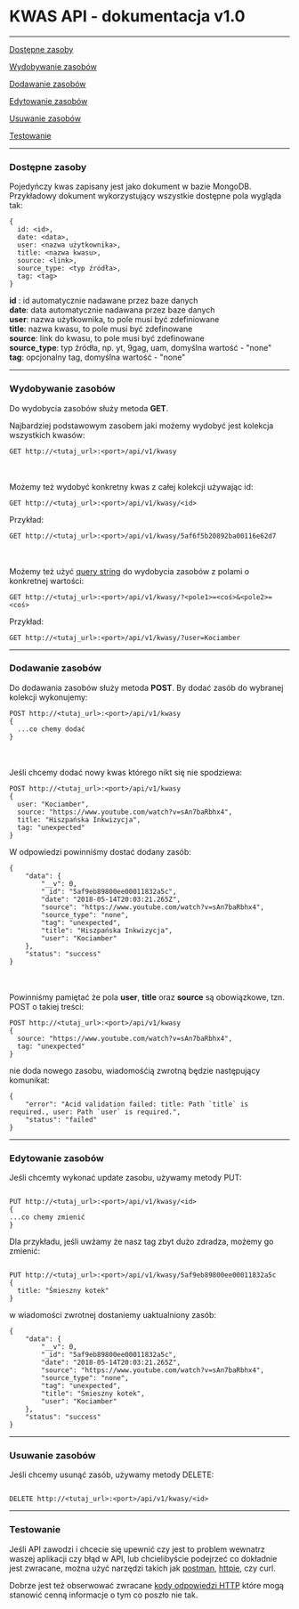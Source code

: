 # KWAS API - dokumentacja v1.0

---
[Dostępne zasoby](#dostępne-zasoby)

[Wydobywanie zasobów](#wydobywanie-zasobów)

[Dodawanie zasobów](#dodawanie-zasobów)

[Edytowanie zasobów](#edytowanie-zasobów)

[Usuwanie zasobów](#usuwanie-zasobów)

[Testowanie](#testowanie)

---

### Dostępne zasoby

Pojedyńczy kwas zapisany jest jako dokument w bazie MongoDB. Przykładowy dokument wykorzystujący wszystkie dostępne pola wygląda tak:

```
{
  id: <id>,
  date: <data>,
  user: <nazwa użytkownika>,
  title: <nazwa kwasu>,
  source: <link>,
  source_type: <typ źródła>,
  tag: <tag>
}
```

**id** : id automatycznie nadawane przez baze danych </br>
**date**: data automatycznie nadawana przez baze danych </br>
**user**: nazwa użytkownika, to pole musi być zdefiniowane </br>
**title**: nazwa kwasu, to pole musi być zdefinowane </br>
**source**: link do kwasu, to pole musi być zdefinowane </br>
**source_type**: typ źródła, np. yt, 9gag, uam, domyślna wartość - "none" </br>
**tag**: opcjonalny tag, domyślna wartość - "none"

---

### Wydobywanie zasobów

Do wydobycia zasobów służy metoda **GET**.

Najbardziej podstawowym zasobem jaki możemy wydobyć jest kolekcja wszystkich kwasów:

```
GET http://<tutaj_url>:<port>/api/v1/kwasy
```

</br></br>
Możemy też wydobyć konkretny kwas z całej kolekcji używając id:

```
GET http://<tutaj_url>:<port>/api/v1/kwasy/<id>
```

Przykład:

```
GET http://<tutaj_url>:<port>/api/v1/kwasy/5af6f5b20892ba00116e62d7
```

</br></br>
Możemy też użyć [query string](https://en.wikipedia.org/wiki/Query_string) do wydobycia zasobów z polami o konkretnej wartości:

```
GET http://<tutaj_url>:<port>/api/v1/kwasy/?<pole1>=<coś>&<pole2>=<coś>
```

Przykład:

```
GET http://<tutaj_url>:<port>/api/v1/kwasy/?user=Kociamber
```

---

### Dodawanie zasobów

Do dodawania zasobów służy metoda **POST**. By dodać zasób do wybranej kolekcji wykonujemy:

```
POST http://<tutaj_url>:<port>/api/v1/kwasy
{
  ...co chemy dodać
}
```

</br></br>
Jeśli chcemy dodać nowy kwas którego nikt się nie spodziewa:

```
POST http://<tutaj_url>:<port>/api/v1/kwasy
{
  user: "Kociamber",
  source: "https://www.youtube.com/watch?v=sAn7baRbhx4",
  title: "Hiszpańska Inkwizycja",
  tag: "unexpected"
}
```

W odpowiedzi powinniśmy dostać dodany zasób:

```
{
    "data": {
        "__v": 0,
        "_id": "5af9eb89800ee00011832a5c",
        "date": "2018-05-14T20:03:21.265Z",
        "source": "https://www.youtube.com/watch?v=sAn7baRbhx4",
        "source_type": "none",
        "tag": "unexpected",
        "title": "Hiszpańska Inkwizycja",
        "user": "Kociamber"
    },
    "status": "success"
}
```
</br></br>
Powinniśmy pamiętać że pola __user__, __title__ oraz __source__ są obowiązkowe,
tzn. POST o takiej treści:
```
POST http://<tutaj_url>:<port>/api/v1/kwasy
{
  source: "https://www.youtube.com/watch?v=sAn7baRbhx4",
  tag: "unexpected"
}
```
nie doda nowego zasobu, wiadomośćią zwrotną będzie następujący komunikat:
```
{
    "error": "Acid validation failed: title: Path `title` is required., user: Path `user` is required.",
    "status": "failed"
}
```
---
### Edytowanie zasobów

Jeśli chcemty wykonać update zasobu, używamy metody PUT:
```

PUT http://<tutaj_url>:<port>/api/v1/kwasy/<id>
{
...co chemy zmienić
}

```
Dla przykładu, jeśli uwżamy że nasz tag zbyt dużo zdradza, możemy go zmienić:
```

PUT http://<tutaj_url>:<port>/api/v1/kwasy/5af9eb89800ee00011832a5c
{
  title: "Śmieszny kotek"
}

```
w wiadomości zwrotnej dostaniemy uaktualniony zasób:

```
{
    "data": {
        "__v": 0,
        "_id": "5af9eb89800ee00011832a5c",
        "date": "2018-05-14T20:03:21.265Z",
        "source": "https://www.youtube.com/watch?v=sAn7baRbhx4",
        "source_type": "none",
        "tag": "unexpected",
        "title": "Śmieszny kotek",
        "user": "Kociamber"
    },
    "status": "success"
}

```
---

### Usuwanie zasobów

Jeśli chcemy usunąć zasób, używamy metody DELETE:
```

DELETE http://<tutaj_url>:<port>/api/v1/kwasy/<id>

```
---
### Testowanie

Jeśli API zawodzi i chcecie się upewnić czy jest to problem wewnatrz waszej aplikacji czy błąd w API, lub chcielibyście podejrzeć co dokładnie jest zwracane, można użyć narzędzi takich jak [postman](https://www.getpostman.com/apps), [httpie](https://httpie.org/), czy curl.

Dobrze jest też obserwować zwracane [kody odpowiedzi HTTP](https://developer.mozilla.org/en-US/docs/Web/HTTP/Status) które mogą stanowić cenną informacje o tym co poszło nie tak.
